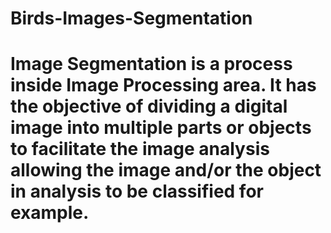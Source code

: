 # Birds-Images-Segmentation

# Image Segmentation is a process inside Image Processing area. It has the objective of dividing a digital image into multiple parts or objects to facilitate the image analysis allowing the image and/or the object in analysis to be classified for example.
